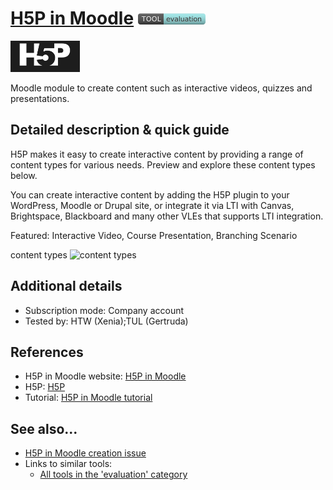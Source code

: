 # [H5P in Moodle](https://docs.moodle.org/311/en/H5P)  [<img src="images/evaluation.png" align="bottom">](https://github.com/e-CLOSE/Toolbox/issues?q=label%3A01_TOOL+label%3Aevaluation)

[<img src="images/h5p.png" align="bottom" height="50" alt="h5p Logo">](https://docs.moodle.org/311/en/H5P)

Moodle module to create content such as interactive videos, quizzes and presentations.


## Detailed description & quick guide

H5P makes it easy to create interactive content by providing a range of content types for various needs. Preview and explore these content types below.

You can create interactive content by adding the H5P plugin to your WordPress, Moodle or Drupal site, or integrate it via LTI with Canvas, Brightspace, Blackboard and many other VLEs that supports LTI integration.

Featured: Interactive Video, Course Presentation, Branching Scenario

content types
![content types](https://user-images.githubusercontent.com/96419022/157428202-5fbf7166-3138-4d7a-a2aa-c280aa7e369d.png)


## Additional details

- Subscription mode: Company account
- Tested by: HTW (Xenia);TUL (Gertruda)


## References

- H5P in Moodle website: [H5P in Moodle](https://docs.moodle.org/311/en/H5P)
- H5P: [H5P](https://h5p.org/)
- Tutorial: [H5P in Moodle tutorial](https://www.youtube.com/watch?v=MNok1tCMcm8)


## See also...

- [H5P in Moodle creation issue](https://github.com/e-CLOSE/Toolbox/issues/77)
- Links to similar tools:
  - [All tools in the 'evaluation' category](https://github.com/e-CLOSE/Toolbox/issues?q=label%3A01_TOOL+label%3Aevaluation)
